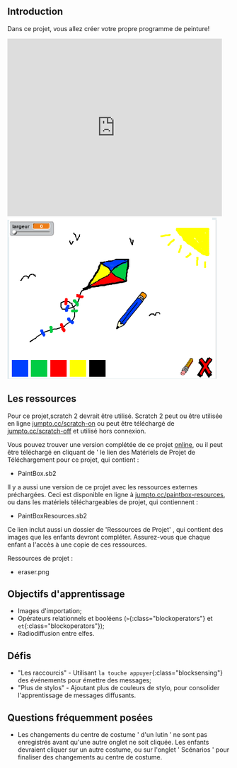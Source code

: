 ## Introduction

Dans ce projet, vous allez créer votre propre programme de peinture!

<div class="scratch-preview">
 <iframe allowtransparency="true" width="485" height="402" src="https://scratch.mit.edu/projects/embed/63473366/?autostart=false" frameborder="0"></iframe>
 <img src="images/paint-final.png">
</div>

## Les ressources 

Pour ce projet,scratch 2 devrait être utilisé. Scratch 2 peut ou être utilisée en ligne [jumpto.cc/scratch-on](http://jumpto.cc/scratch-on) ou peut être téléchargé de [jumpto.cc/scratch-off](http://jumpto.cc/scratch-off) et utilisé hors connexion.

Vous pouvez trouver une version complétée de ce projet <a href="http://scratch.mit.edu/projects/63473366/#editor">online</a>, ou il peut être téléchargé en cliquant de ' le lien des Matériels de Projet de Téléchargement pour ce projet, qui contient :

+ PaintBox.sb2

Il y a aussi une version de ce projet avec les ressources externes préchargées. Ceci est disponible en ligne à [jumpto.cc/paintbox-resources](http://jumpto.cc/paintbox-resources), ou dans les matériels téléchargeables de projet, qui contiennent :

+ PaintBoxResources.sb2

Ce lien inclut aussi un dossier de 'Ressources de Projet' , qui contient des images que les enfants devront compléter. Assurez-vous que chaque enfant a l'accès à une copie de ces ressources.

Ressources de projet :
+ eraser.png

## Objectifs d'apprentissage

+ Images d'importation;
+ Opérateurs relationnels et booléens (`>`{:class="blockoperators"} et `et`{:class="blockoperators"});
+ Radiodiffusion entre elfes.

## Défis

+ "Les raccourcis" - Utilisant `la touche appuyer`{:class="blocksensing"} des événements pour émettre des messages;
+ "Plus de stylos" - Ajoutant plus de couleurs de stylo, pour consolider l'apprentissage de messages diffusants.

## Questions fréquemment posées

+ Les changements du centre de costume ' d'un lutin ' ne sont pas enregistrés avant qu'une autre onglet ne soit cliquée. Les enfants devraient cliquer sur un autre costume, ou sur l'onglet ' Scénarios ' pour finaliser des changements au centre de costume.
